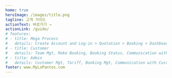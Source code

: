 ```yaml
---
home: true
heroImage: /images/title.png
tagline: 고객 가이드
actionText: 바로가기 →
actionLink: /guide/
# features:
# - title: Mega Process
#   details: Create Account and Log-in > Quotation > Booking > Dashboard
# - title: Customer
#   details: Team Mgt, Make Booking, Booking Status, Communication with Admin
# - title: Admin
#   details: Customer Mgt, Tariff, Booking Mgt, Communication with Customer
footer: www.MyLxPantos.com
---
```

